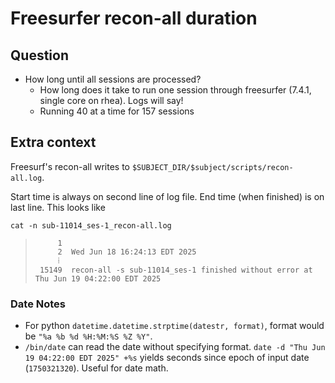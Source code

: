 # Freesurfer recon-all duration
## Question
* How long until all sessions are processed?
  * How long does it take to run one session through freesurfer (7.4.1, single core on rhea). Logs will say!
  * Running 40 at a time for 157 sessions

## Extra context

Freesurf's recon-all writes to `$SUBJECT_DIR/$subject/scripts/recon-all.log`.

Start time is always on second line of log file. End time (when finished) is on last line. This looks like

```
cat -n sub-11014_ses-1_recon-all.log
```
>          1  
>          2  Wed Jun 18 16:24:13 EDT 2025
>          ⁞ 
>      15149  recon-all -s sub-11014_ses-1 finished without error at Thu Jun 19 04:22:00 EDT 2025

### Date Notes
 * For python `datetime.datetime.strptime(datestr, format)`, format would be `"%a %b %d %H:%M:%S %Z %Y"`. 
 * `/bin/date` can read the date without specifying format. `date -d "Thu Jun 19 04:22:00 EDT 2025" +%s` yields seconds since epoch of input date (`1750321320`). Useful for date math.
